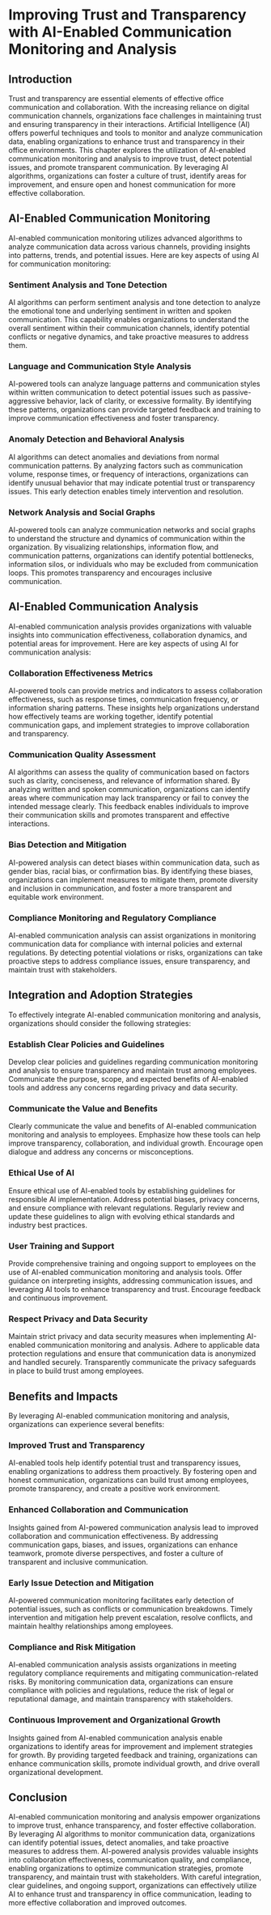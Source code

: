 # Improving Trust and Transparency with AI-Enabled Communication Monitoring and Analysis

## Introduction

Trust and transparency are essential elements of effective office communication and collaboration. With the increasing reliance on digital communication channels, organizations face challenges in maintaining trust and ensuring transparency in their interactions. Artificial Intelligence (AI) offers powerful techniques and tools to monitor and analyze communication data, enabling organizations to enhance trust and transparency in their office environments. This chapter explores the utilization of AI-enabled communication monitoring and analysis to improve trust, detect potential issues, and promote transparent communication. By leveraging AI algorithms, organizations can foster a culture of trust, identify areas for improvement, and ensure open and honest communication for more effective collaboration.

## AI-Enabled Communication Monitoring

AI-enabled communication monitoring utilizes advanced algorithms to analyze communication data across various channels, providing insights into patterns, trends, and potential issues. Here are key aspects of using AI for communication monitoring:

### Sentiment Analysis and Tone Detection

AI algorithms can perform sentiment analysis and tone detection to analyze the emotional tone and underlying sentiment in written and spoken communication. This capability enables organizations to understand the overall sentiment within their communication channels, identify potential conflicts or negative dynamics, and take proactive measures to address them.

### Language and Communication Style Analysis

AI-powered tools can analyze language patterns and communication styles within written communication to detect potential issues such as passive-aggressive behavior, lack of clarity, or excessive formality. By identifying these patterns, organizations can provide targeted feedback and training to improve communication effectiveness and foster transparency.

### Anomaly Detection and Behavioral Analysis

AI algorithms can detect anomalies and deviations from normal communication patterns. By analyzing factors such as communication volume, response times, or frequency of interactions, organizations can identify unusual behavior that may indicate potential trust or transparency issues. This early detection enables timely intervention and resolution.

### Network Analysis and Social Graphs

AI-powered tools can analyze communication networks and social graphs to understand the structure and dynamics of communication within the organization. By visualizing relationships, information flow, and communication patterns, organizations can identify potential bottlenecks, information silos, or individuals who may be excluded from communication loops. This promotes transparency and encourages inclusive communication.

## AI-Enabled Communication Analysis

AI-enabled communication analysis provides organizations with valuable insights into communication effectiveness, collaboration dynamics, and potential areas for improvement. Here are key aspects of using AI for communication analysis:

### Collaboration Effectiveness Metrics

AI-powered tools can provide metrics and indicators to assess collaboration effectiveness, such as response times, communication frequency, or information sharing patterns. These insights help organizations understand how effectively teams are working together, identify potential communication gaps, and implement strategies to improve collaboration and transparency.

### Communication Quality Assessment

AI algorithms can assess the quality of communication based on factors such as clarity, conciseness, and relevance of information shared. By analyzing written and spoken communication, organizations can identify areas where communication may lack transparency or fail to convey the intended message clearly. This feedback enables individuals to improve their communication skills and promotes transparent and effective interactions.

### Bias Detection and Mitigation

AI-powered analysis can detect biases within communication data, such as gender bias, racial bias, or confirmation bias. By identifying these biases, organizations can implement measures to mitigate them, promote diversity and inclusion in communication, and foster a more transparent and equitable work environment.

### Compliance Monitoring and Regulatory Compliance

AI-enabled communication analysis can assist organizations in monitoring communication data for compliance with internal policies and external regulations. By detecting potential violations or risks, organizations can take proactive steps to address compliance issues, ensure transparency, and maintain trust with stakeholders.

## Integration and Adoption Strategies

To effectively integrate AI-enabled communication monitoring and analysis, organizations should consider the following strategies:

### Establish Clear Policies and Guidelines

Develop clear policies and guidelines regarding communication monitoring and analysis to ensure transparency and maintain trust among employees. Communicate the purpose, scope, and expected benefits of AI-enabled tools and address any concerns regarding privacy and data security.

### Communicate the Value and Benefits

Clearly communicate the value and benefits of AI-enabled communication monitoring and analysis to employees. Emphasize how these tools can help improve transparency, collaboration, and individual growth. Encourage open dialogue and address any concerns or misconceptions.

### Ethical Use of AI

Ensure ethical use of AI-enabled tools by establishing guidelines for responsible AI implementation. Address potential biases, privacy concerns, and ensure compliance with relevant regulations. Regularly review and update these guidelines to align with evolving ethical standards and industry best practices.

### User Training and Support

Provide comprehensive training and ongoing support to employees on the use of AI-enabled communication monitoring and analysis tools. Offer guidance on interpreting insights, addressing communication issues, and leveraging AI tools to enhance transparency and trust. Encourage feedback and continuous improvement.

### Respect Privacy and Data Security

Maintain strict privacy and data security measures when implementing AI-enabled communication monitoring and analysis. Adhere to applicable data protection regulations and ensure that communication data is anonymized and handled securely. Transparently communicate the privacy safeguards in place to build trust among employees.

## Benefits and Impacts

By leveraging AI-enabled communication monitoring and analysis, organizations can experience several benefits:

### Improved Trust and Transparency

AI-enabled tools help identify potential trust and transparency issues, enabling organizations to address them proactively. By fostering open and honest communication, organizations can build trust among employees, promote transparency, and create a positive work environment.

### Enhanced Collaboration and Communication

Insights gained from AI-powered communication analysis lead to improved collaboration and communication effectiveness. By addressing communication gaps, biases, and issues, organizations can enhance teamwork, promote diverse perspectives, and foster a culture of transparent and inclusive communication.

### Early Issue Detection and Mitigation

AI-powered communication monitoring facilitates early detection of potential issues, such as conflicts or communication breakdowns. Timely intervention and mitigation help prevent escalation, resolve conflicts, and maintain healthy relationships among employees.

### Compliance and Risk Mitigation

AI-enabled communication analysis assists organizations in meeting regulatory compliance requirements and mitigating communication-related risks. By monitoring communication data, organizations can ensure compliance with policies and regulations, reduce the risk of legal or reputational damage, and maintain transparency with stakeholders.

### Continuous Improvement and Organizational Growth

Insights gained from AI-enabled communication analysis enable organizations to identify areas for improvement and implement strategies for growth. By providing targeted feedback and training, organizations can enhance communication skills, promote individual growth, and drive overall organizational development.

## Conclusion

AI-enabled communication monitoring and analysis empower organizations to improve trust, enhance transparency, and foster effective collaboration. By leveraging AI algorithms to monitor communication data, organizations can identify potential issues, detect anomalies, and take proactive measures to address them. AI-powered analysis provides valuable insights into collaboration effectiveness, communication quality, and compliance, enabling organizations to optimize communication strategies, promote transparency, and maintain trust with stakeholders. With careful integration, clear guidelines, and ongoing support, organizations can effectively utilize AI to enhance trust and transparency in office communication, leading to more effective collaboration and improved outcomes.
